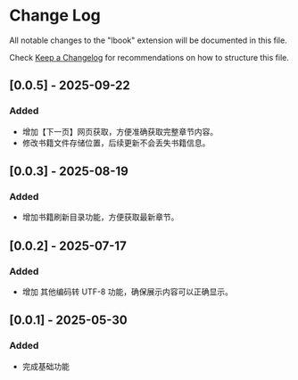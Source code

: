 # Change Log

All notable changes to the "lbook" extension will be documented in this file.

Check [Keep a Changelog](http://keepachangelog.com/) for recommendations on how to structure this file.

## [0.0.5] - 2025-09-22
### Added
- 增加【下一页】网页获取，方便准确获取完整章节内容。
- 修改书籍文件存储位置，后续更新不会丢失书籍信息。

## [0.0.3] - 2025-08-19
### Added
- 增加书籍刷新目录功能，方便获取最新章节。

## [0.0.2] - 2025-07-17
### Added
- 增加 其他编码转 UTF-8 功能，确保展示内容可以正确显示。

## [0.0.1] - 2025-05-30
### Added
- 完成基础功能